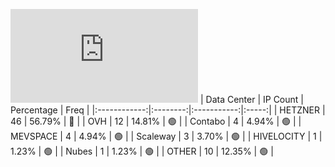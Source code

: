 ![Diagramm](https://github.com/obajay/StateSync-snapshots/blob/main/Projects/Nois/1/README.md)
| Data Center | IP Count | Percentage | Freq |
|:------------:|:--------:|:-----------:|:-----:|
| HETZNER | 46 | 56.79% | 🔴 |
| OVH | 12 | 14.81% | 🟢 |
| Contabo | 4 | 4.94% | 🟢 |
| MEVSPACE | 4 | 4.94% | 🟢 |
| Scaleway | 3 | 3.70% | 🟢 |
| HIVELOCITY | 1 | 1.23% | 🟢 |
| Nubes | 1 | 1.23% | 🟢 |
| OTHER | 10 | 12.35% | 🟢 |